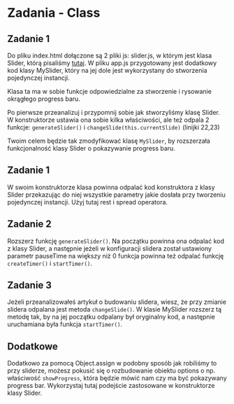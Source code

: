 # Zadania - Class

## Zadanie 1
Do pliku index.html dołączone są 2 pliki js: slider.js, w którym jest klasa Slider, którą pisaliśmy [tutaj](https://kursjs.pl/kurs/dom/slider.php).
W pliku app.js przygotowany jest dodatkowy kod klasy MySlider, który na jej dole jest wykorzystany do stworzenia pojedynczej instancji.

Klasa ta ma w sobie funkcje odpowiedzialne za stworzenie i rysowanie okrągłego progress baru.

Po pierwsze przeanalizuj i przypomnij sobie jak stworzyliśmy klasę Slider. W konstruktorze ustawia ona sobie kilka właściwości, ale też odpala 2 funkcje: `generateSlider()` i `changeSlide(this.currentSlide)` (linijki 22,23)

Twoim celem będzie tak zmodyfikować klasę `MySlider`, by rozszerzała funkcjonalność klasy Slider o pokazywanie progress baru.

## Zadanie 1
W swoim konstruktorze klasa powinna odpalać kod konstruktora z klasy Slider przekazując do niej wszystkie parametry jakie dosłała przy tworzeniu pojedynczej instancji. Użyj tutaj rest i spread operatora.

## Zadanie 2
Rozszerz funkcję `generateSlider()`. Na początku powinna ona odpalać kod z klasy Slider, a następnie jeżeli w konfiguracji slidera został ustawiony parametr pauseTime na większy niż 0 funkcja powinna też odpalać funkcję `createTimer()` i `startTimer()`.

## Zadanie 3
Jeżeli przeanalizowałeś artykuł o budowaniu slidera, wiesz, że przy zmianie slidera odpalana jest metoda `changeSlide()`. W klasie MySlider rozszerz tą metodę tak, by na jej początku odpalany był oryginalny kod, a następnie uruchamiana była funkcja `startTimer()`.

## Dodatkowe
Dodatkowo za pomocą Object.assign w podobny sposób jak robiliśmy to przy sliderze, możesz pokusić się o rozbudowanie obiektu options o np. właściwość `showProgress`, która będzie mówić nam czy ma być pokazywany progress bar. Wykorzystaj tutaj podejście zastosowane w konstruktorze klasy Slider.




